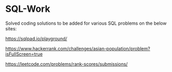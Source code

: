 # SQL-Work
Solved coding solutions to be added for various SQL problems on the below sites:

https://sqlpad.io/playground/

https://www.hackerrank.com/challenges/asian-population/problem?isFullScreen=true

https://leetcode.com/problems/rank-scores/submissions/
